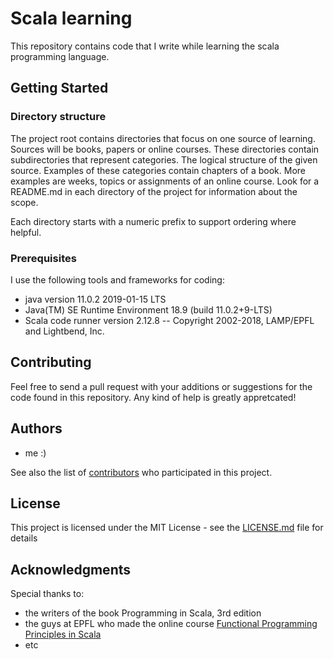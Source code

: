# Scala learning

This repository contains code that I write while learning the scala programming language.

## Getting Started

### Directory structure

The project root contains directories that focus on one source of learning. Sources will be books, papers or online courses. These directories contain subdirectories that represent categories. The logical structure of the given source. Examples of these categories contain chapters of a book. More examples are weeks, topics or assignments of an online course. Look for a README.md in each directory of the project for information about the scope.

Each directory starts with a numeric prefix to support ordering where helpful.

### Prerequisites

I use the following tools and frameworks for coding:

* java version 11.0.2 2019-01-15 LTS
* Java(TM) SE Runtime Environment 18.9 (build 11.0.2+9-LTS)
* Scala code runner version 2.12.8 -- Copyright 2002-2018, LAMP/EPFL and Lightbend, Inc.

## Contributing

Feel free to send a pull request with your additions or suggestions for the code found in this repository. Any kind of help is greatly appretcated!

## Authors

* me :)

See also the list of [contributors](https://github.com/adhie1337/scala_learning/graphs/contributors) who participated in this project.

## License

This project is licensed under the MIT License - see the [LICENSE.md](LICENSE.md) file for details

## Acknowledgments

Special thanks to:

* the writers of the book Programming in Scala, 3rd edition
* the guys at EPFL who made the online course [Functional Programming Principles in Scala](https://www.coursera.org/learn/progfun1?specialization=scala)
* etc

